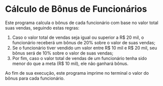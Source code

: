 # Cálculo de Bônus de Funcionários
Este programa calcula o bônus de cada funcionário com base no valor total suas vendas, seguindo estas regras:
1. Caso o valor total de vendas seja igual ou superior a R$ 20 mil, o funcionário receberá um bônus de 20% sobre o valor de suas vendas;
2. Se o funcionário tiver vendido um valor entre R$ 10 mil e R$ 20 mil, seu bônus será de 10% sobre o valor de suas vendas;
3. Por fim, caso o valor total de vendas de um funcionário tenha sido menor do que a meta (R$ 10 mil), ele não ganhará bônus.

Ao fim de sua execução, este programa imprime no terminal o valor do bônus para cada funcionário.
